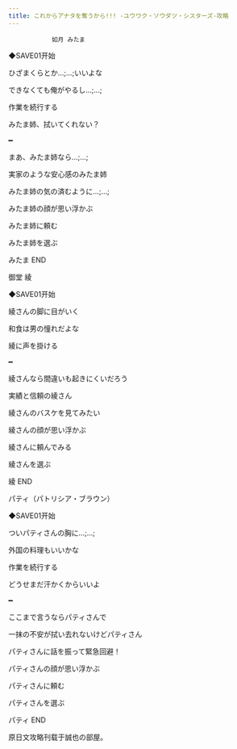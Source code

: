 ```yaml
---
title: これからアナタを奪うから!!! -ユウワク・ソウダツ・シスターズ-攻略
---
```


                如月 みたま



◆SAVE01开始

ひざまくらとか…;…;いいよな

できなくても俺がやるし…;…;

作業を続行する

みたま姉、拭いてくれない？

━

まあ、みたま姉なら…;…;

実家のような安心感のみたま姉

みたま姉の気の済むように…;…;

みたま姉の顔が思い浮かぶ

みたま姉に頼む

みたま姉を選ぶ



みたま END



御堂 綾



◆SAVE01开始

綾さんの脚に目がいく

和食は男の憧れだよな

綾に声を掛ける

━

綾さんなら間違いも起きにくいだろう

実績と信頼の綾さん

綾さんのバスケを見てみたい

綾さんの顔が思い浮かぶ

綾さんに頼んでみる

綾さんを選ぶ



綾 END



パティ（パトリシア・ブラウン）



◆SAVE01开始

ついパティさんの胸に…;…;

外国の料理もいいかな

作業を続行する

どうせまだ汗かくからいいよ

━

ここまで言うならパティさんで

一抹の不安が拭い去れないけどパティさん

パティさんに話を振って緊急回避！

パティさんの顔が思い浮かぶ

パティさんに頼む

パティさんを選ぶ



パティ END



原日文攻略刊载于誠也の部屋。


              
